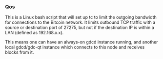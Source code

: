 ### Qos ###

This is a Linux bash script that will set up tc to limit the outgoing bandwidth for connections to the Bitcoin network. It limits outbound TCP traffic with a source or destination port of 27275, but not if the destination IP is within a LAN (defined as 192.168.x.x).

This means one can have an always-on gdcd instance running, and another local gdcd/gdc-qt instance which connects to this node and receives blocks from it.
